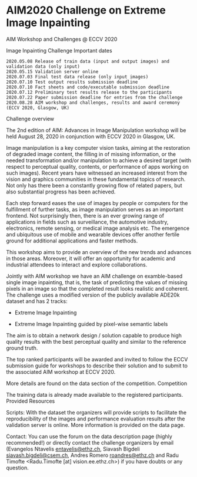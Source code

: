 # AIM2020 Challenge on Extreme Image Inpainting

AIM Workshop and Challenges @ ECCV 2020
 
Image Inpainting Challenge
Important dates

    2020.05.08 Release of train data (input and output images) and validation data (only input)
    2020.05.15 Validation server online
    2020.07.03 Final test data release (only input images)
    2020.07.10 Test output results submission deadline
    2020.07.10 Fact sheets and code/executable submission deadline
    2020.07.12 Preliminary test results release to the participants
    2020.07.22 Paper submission deadline for entries from the challenge
    2020.08.28 AIM workshop and challenges, results and award ceremony (ECCV 2020, Glasgow, UK)

Challenge overview

The 2nd edition of AIM: Advances in Image Manipulation workshop will be held August 28, 2020 in conjunction with ECCV 2020 in Glasgow, UK.

Image manipulation is a key computer vision tasks, aiming at the restoration of degraded image content, the filling in of missing information, or the needed transformation and/or manipulation to achieve a desired target (with respect to perceptual quality, contents, or performance of apps working on such images). Recent years have witnessed an increased interest from the vision and graphics communities in these fundamental topics of research. Not only has there been a constantly growing flow of related papers, but also substantial progress has been achieved.

Each step forward eases the use of images by people or computers for the fulfillment of further tasks, as image manipulation serves as an important frontend. Not surprisingly then, there is an ever growing range of applications in fields such as surveillance, the automotive industry, electronics, remote sensing, or medical image analysis etc. The emergence and ubiquitous use of mobile and wearable devices offer another fertile ground for additional applications and faster methods.

This workshop aims to provide an overview of the new trends and advances in those areas. Moreover, it will offer an opportunity for academic and industrial attendees to interact and explore collaborations.

Jointly with AIM workshop we have an AIM challenge on examble-based single image inpainting, that is, the task of predicting the values of missing pixels in an image so that the completed result looks realistic and coherent. The challenge uses a modified version of the publicly available ADE20k dataset and has 2 tracks:

- Extreme Image Inpainting

- Extreme Image Inpainting guided by pixel-wise semantic labels

The aim is to obtain a network design / solution capable to produce high quality results with the best perceptual quality and similar to the reference ground truth.

 

The top ranked participants will be awarded and invited to follow the ECCV submission guide for workshops to describe their solution and to submit to the associated AIM workshop at ECCV 2020.

More details are found on the data section of the competition.
Competition

The training data is already made available to the registered participants.
Provided Resources

Scripts: With the dataset the organizers will provide scripts to facilitate the reproducibility of the images and performance evaluation results after the validation server is online. More information is provided on the data page.

Contact: You can use the forum on the data description page (highly recommended!) or directly contact the challenge organizers by email (Evangelos Ntavelis <entavelis@ethz.ch>, Siavash Bigdeli <siavash.bigdeli@csem.ch>, Andres Romero <roandres@ethz.ch> and Radu Timofte <Radu.Timofte [at] vision.ee.ethz.ch>) if you have doubts or any question.
